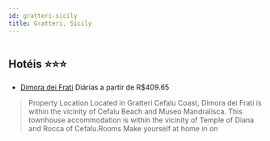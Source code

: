 ```yaml
---
id: gratteri-sicily
title: Gratteri, Sicily
---
```


<center><img src="https://assets.cosmos-data.com/1/057ecde5904cd7f165c912b6531ed727/445011.jpg" alt="" /></center>


## Hotéis ⭐️⭐️⭐️

-    [Dimora dei Frati](https://www.hurb.com/aud/https://www.hurb.com/hoteis/gratteri/dimora-dei-frati-JNP-JP311378?cmp=18055) Diárias a partir de R$409.65
   > Property Location Located in Gratteri Cefalu Coast, Dimora dei Frati is within the vicinity of Cefalu Beach and Museo Mandralisca. This townhouse accommodation is within the vicinity of Temple of Diana and Rocca of Cefalu.Rooms Make yourself at home in on
